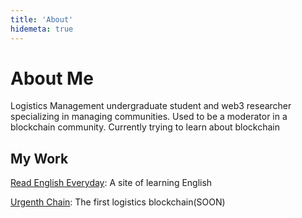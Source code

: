 ```yaml
---
title: 'About'
hidemeta: true
---
```


# About Me

Logistics Management undergraduate student and web3 researcher specializing in managing communities.
Used to be a moderator in a blockchain community. Currently trying to learn about blockchain

## My Work

[Read English Everyday](https://readeneveryday.blogspot.com/): A site of learning English

[Urgenth Chain](https://urgenth.cc/): The first logistics blockchain(SOON)

